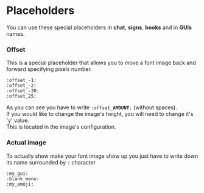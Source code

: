 # Placeholders

You can use these special placeholders in **chat**, **signs**, **books** and in **GUIs** names.

### Offset

This is a special placeholder that allows you to move a font image back and forward specifying pixels number.

```
:offset_-1:
:offset_-2:
:offset_-30:
:offset_25:
```

As you can see you have to write `:offset_`**`AMOUNT`**`:` (without spaces).\
If you would like to change the image's height, you will need to change it's 'y' value.\
This is located in the image's configuration.

### Actual image

To actually show make your font image show up you just have to write down its name surrounded by `:` character

```
:my_gui:
:blank_menu:
:my_emoji:
```

